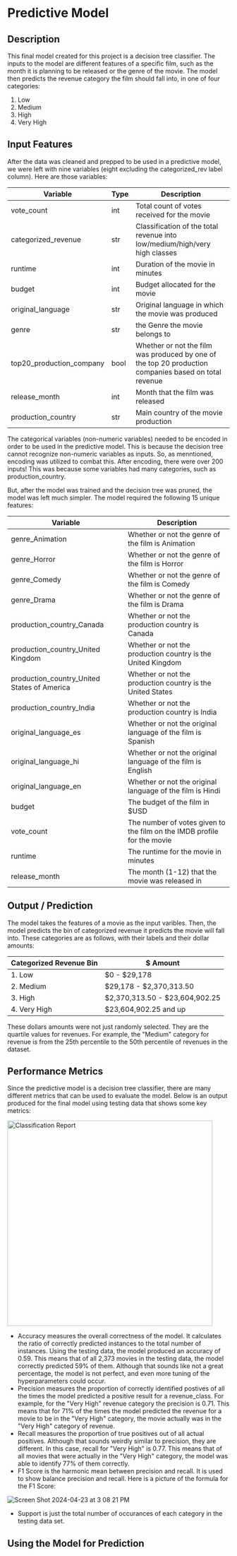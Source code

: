# Predictive Model

## Description
This final model created for this project is a decision tree classifier. The inputs to the model are different features of a specific film, such as the month it is planning to be released or the genre of the movie. The model then predicts the revenue category the film should fall into, in one of four categories:

1. Low
2. Medium
3. High
4. Very High

## Input Features

After the data was cleaned and prepped to be used in a predictive model, we were left with nine variables (eight excluding the categorized_rev label column). Here are those variables:

| Variable | Type | Description |
| ----------- | ----------- | ----------- |
| vote_count | int | Total count of votes received for the movie |
| categorized_revenue | str | Classification of the total revenue into low/medium/high/very high classes |
| runtime | int | Duration of the movie in minutes | 
| budget | int | Budget allocated for the movie |
| original_language | str | Original language in which the movie was produced |
| genre | str | the Genre the movie belongs to | 
| top20_production_company | bool | Whether or not the film was produced by one of the top 20 production companies based on total revenue |
| release_month | int | Month that the film was released |
| production_country | str | Main country of the movie production |

The categorical variables (non-numeric variables) needed to be encoded in order to be used in the predictive model. This is because the decision tree cannot recognize non-numeric variables as inputs. So, as menntioned, encoding was utilized to combat this. After encoding, there were over 200 inputs! This was because some variables had many categories, such as production_country.

But, after the model was trained and the decision tree was pruned, the model was left much simpler. The model required the following 15 unique features:

| Variable | Description |
| ----------- | ----------- |
| genre_Animation | Whether or not the genre of the film is Animation |
| genre_Horror | Whether or not the genre of the film is Horror |
| genre_Comedy | Whether or not the genre of the film is Comedy |
| genre_Drama | Whether or not the genre of the film is Drama |
| production_country_Canada | Whether or not the production country is Canada |
| production_country_United Kingdom | Whether or not the production country is the United Kingdom |
| production_country_United States of America | Whether or not the production country is the United States |
| production_country_India | Whether or not the production country is India |
| original_language_es | Whether or not the original language of the film is Spanish |
| original_language_hi | Whether or not the original language of the film is English |
| original_language_en | Whether or not the original language of the film is Hindi |
| budget | The budget of the film in $USD |
| vote_count | The number of votes given to the film on the IMDB profile for the movie |
| runtime | The runtime for the movie in minutes |
| release_month | The month (1-12) that the movie was released in |

## Output / Prediction
The model takes the features of a movie as the input varibles. Then, the model predicts the bin of categorized revenue it predicts the movie will fall into. These categories are as follows, with their labels and their dollar amounts:

| Categorized Revenue Bin | $ Amount |
| ----------- | ----------- |
| 1. Low | $0 - $29,178 |
| 2. Medium | $29,178 - $2,370,313.50 |
| 3. High | $2,370,313.50 - $23,604,902.25 |
| 4. Very High | $23,604,902.25 and up |

These dollars amounts were not just randomly selected. They are the quartile values for revenues. For example, the "Medium" category for revenue is from the 25th percentile to the 50th percentile of revenues in the dataset.

## Performance Metrics

Since the predictive model is a decision tree classifier, there are many different metrics that can be used to evaluate the model. Below is an output produced for the final model using testing data that shows some key metrics:

<img width="465" alt="Classification Report" src="https://github.com/LMU-MSBA/Sony-Analytics-Hub/assets/123483802/86617772-1a1b-4061-b711-e9e06ecd8a4c">

- Accuracy measures the overall correctness of the model. It calculates the ratio of correctly predicted instances to the total number of instances. Using the testing data, the model produced an accuracy of 0.59. This means that of all 2,373 movies in the testing data, the model correctly predicted 59% of them. Although that sounds like not a great percentage, the model is not perfect, and even more tuning of the hyperparameters could occur.
- Precision measures the proportion of correctly identified postives of all the times the model predicted a positive result for a revenue_class. For example, for the "Very High" revenue category the precision is 0.71. This means that for 71% of the times the model predicted the revenue for a movie to be in the "Very High" category, the movie actually was in the "Very High" category of revenue.
- Recall measures the proportion of true positives out of all actual positives. Although that sounds weirdly similar to precision, they are different. In this case, recall for "Very High" is 0.77. This means that of all movies that were actually in the "Very High" category, the model was able to identify 77% of them correctly.
- F1 Score is the harmonic mean between precision and recall. It is used to show balance precision and recall. Here is a picture of the formula for the F1 Score:

![Screen Shot 2024-04-23 at 3 08 21 PM](https://github.com/LMU-MSBA/Sony-Analytics-Hub/assets/123483802/a1469102-724f-4bef-b9ca-52795cf13481)

- Support is just the total number of occurances of each category in the testing data set.
## Using the Model for Prediction
